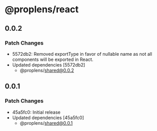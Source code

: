 # @proplens/react

## 0.0.2

### Patch Changes

- 5572db2: Removed exportType in favor of nullable name as not all components will be exported in React.
- Updated dependencies [5572db2]
  - @proplens/shared@0.0.2

## 0.0.1

### Patch Changes

- 45a5fc0: Initial release
- Updated dependencies [45a5fc0]
  - @proplens/shared@0.0.1
